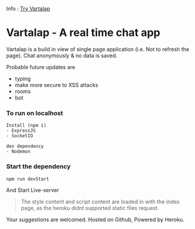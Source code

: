 Info : [Try Vartalap](https://vartalap-chat.herokuapp.com/)
# Vartalap - A real time chat app

Vartalap is a build in view of single page application (i.e. Not to refresh the page). Chat anonymously & no data is saved.

Probable future updates are
- typing
- make more secure to XSS attacks
- rooms
- bot

### To run on localhost
```
Install (npm i)
- ExpressJS
- SocketIO

dev dependency
- Nodemon
```
### Start the dependency
```js
npm run devStart
```
And Start Live-server 

> The style content and script content are loaded in with the index page, as the heroku didnt supported static files request.

Your suggestions are welcomed. Hosted on Github, Powered by Heroku.
